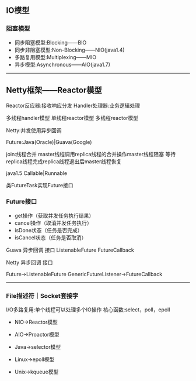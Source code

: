 
## IO模型

### 阻塞模型
- 同步阻塞模型:Blocking——BIO
- 同步非阻塞模型:Non-Blocking——NIO(java1.4)
- 多路复用模型:Multiplexing——MIO
- 异步模型:Asynchronous——AIO(java1.7)






---
## Netty框架——Reactor模型

Reactor反应器:接收响应分发
Handler处理器:业务逻辑处理

多线程handler模型
单线程reactor模型
多线程reactor模型


Netty:并发使用异步回调

Future:Java(Oracle)|Guava(Google)

join:线程合并
master线程调用replica线程的合并操作master线程阻塞
等待replica线程完成replica线程退出后master线程恢复

java1.5
Callable|Runnable


类FutureTask实现Future接口

### Future接口
- get操作（获取并发任务执行结果）
- cancel操作（取消并发任务执行）
- isDone状态（任务是否完成）
- isCancel状态（任务是否取消）

Guava 异步回调 接口
ListenableFuture
FutureCallback

Netty 异步回调 接口

Future->ListenableFuture
GenericFutureListener->FutureCallback


---
### File描述符｜Socket套接字

I/O多路复用:单个线程可以处理多个IO操作
核心函数:select，poll，epoll

- NIO->Reactor模型
- AIO->Proactor模型

- Java->selector模型
- Linux->epoll模型
- Unix->kqueue模型


